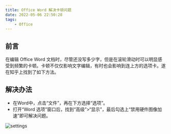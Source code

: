 ```yaml
---
title: Office Word 解决卡顿问题
date: 2022-05-06 22:50:28
tags: 
    - Office
---
```


## 前言

在编辑 Office Word 文档时，尽管还没写多少字，但是在滚轮滑动时可以明显感受到频繁的卡顿。卡顿不仅仅影响文字编辑，有时也会影响到连上方的选项卡。遂在知乎上找到了如下方法。

## 解决办法

- 在Word中，点击“文件”，再在下方选择“选项”。  
- 打开“Word 选项”窗口后，找到“高级”>“显示”，最后勾选上“禁用硬件图像加速”即可解决问题。

![settings](settings.png)
